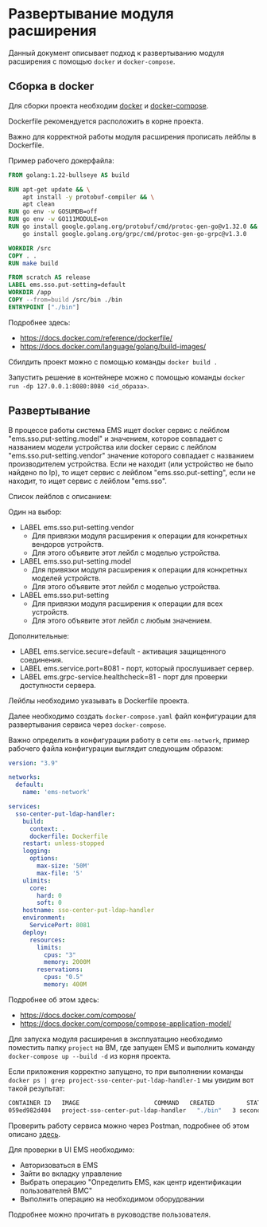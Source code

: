 # Развертывание модуля расширения

Данный документ описывает подход к развертыванию модуля расширения с помощью `docker` и `docker-compose`.

## Сборка в docker

Для сборки проекта необходим [docker](https://docs.docker.com/build/building/packaging/) и [docker-compose](https://docs.docker.com/compose/).

Dockerfile рекомендуется расположить в корне проекта.

Важно для корректной работы модуля расширения прописать лейблы в Dockerfile.

Пример рабочего докерфайла:

```dockerfile
FROM golang:1.22-bullseye AS build

RUN apt-get update && \
    apt install -y protobuf-compiler && \
    apt clean
RUN go env -w GOSUMDB=off
RUN go env -w GO111MODULE=on
RUN go install google.golang.org/protobuf/cmd/protoc-gen-go@v1.32.0 && \
    go install google.golang.org/grpc/cmd/protoc-gen-go-grpc@v1.3.0

WORKDIR /src
COPY . .
RUN make build

FROM scratch AS release
LABEL ems.sso.put-setting=default
WORKDIR /app
COPY --from=build /src/bin ./bin
ENTRYPOINT ["./bin"]
```

Подробнее здесь:

- <https://docs.docker.com/reference/dockerfile/>
- <https://docs.docker.com/language/golang/build-images/>

Сбилдить проект можно с помощью команды `docker build .`

Запустить решение в контейнере можно с помощью команды `docker run -dp 127.0.0.1:8080:8080 <id_образа>`.

## Развертывание

В процессе работы система EMS ищет docker сервис с лейблом "ems.sso.put-setting.model" и значением, которое совпадает с названием модели устройства или docker сервис с лейблом "ems.sso.put-setting.vendor" значение которого совпадает с названием производителем устройства. Eсли не находит (или устройство не было найдено по Ip), то ищет сервис с лейблом "ems.sso.put-setting", если не находит, то ищет сервис с лейблом "ems.sso".

Список лейблов с описанием:

Один на выбор:

- LABEL ems.sso.put-setting.vendor
  - Для привязки модуля расширения к операции для конкретных вендоров устройств.
  - Для этого объявите этот лейбл с моделью устройства.
- LABEL ems.sso.put-setting.model
  - Для привязки модуля расширения к операции для конкретных моделей устройств.
  - Для этого объявите этот лейбл с моделью устройства.
- LABEL ems.sso.put-setting
  - Для привязки модуля расширения к операции для всех устройств.
  - Для этого объявите этот лейбл с любым значением.

Дополнительные:

- LABEL ems.service.secure=default - активация защищенного соединения.
- LABEL ems.service.port=8081 - порт, который прослушивает сервер.
- LABEL ems.grpc-service.healthcheck=81 - порт для проверки доступности сервера.

Лейблы необходимо указывать в Dockerfile проекта.

Далее необходимо создать `docker-compose.yaml` файл конфигурации для развертывания сервиса через `docker-compose`.

Важно определить в конфигурации работу в сети `ems-network`, пример рабочего файла конфигурации выглядит следующим образом:

```yaml
version: "3.9"

networks:
  default:
    name: 'ems-network'

services:
  sso-center-put-ldap-handler:
    build:
      context: .
      dockerfile: Dockerfile
    restart: unless-stopped
    logging:
      options:
        max-size: '50M'
        max-file: '5'
    ulimits:
      core:
        hard: 0
        soft: 0
    hostname: sso-center-put-ldap-handler
    environment:
      ServicePort: 8081
    deploy:
      resources:
        limits:
          cpus: "3"
          memory: 2000M
        reservations:
          cpus: "0.5"
          memory: 400M
```

Подробнее об этом здесь:

- <https://docs.docker.com/compose/>
- <https://docs.docker.com/compose/compose-application-model/>

Для запуска модуля расширения в эксплуатацию необходимо поместить папку `project` на ВМ, где запущен EMS и выполнить команду `docker-compose up --build -d` из корня проекта.

Если приложения корректно запущено, то при выполнении команды `docker ps | grep project-sso-center-put-ldap-handler-1` мы увидим вот такой результат:

```bash
CONTAINER ID   IMAGE                     COMMAND   CREATED         STATUS         PORTS     NAMES
059ed982d404   project-sso-center-put-ldap-handler   "./bin"   3 seconds ago   Up 2 seconds             project-sso-center-put-ldap-handler-1
```

Проверить работу сервиса можно через Postman, подробнее об этом описано [здесь](https://learning.postman.com/docs/sending-requests/grpc/first-grpc-request/).

Для проверки в UI EMS необходимо:

- Авторизоваться в EMS
- Зайти во вкладку управление
- Выбрать операцию "Определить EMS, как центр идентификации пользователей BMC"
- Выполнить операцию на необходимом оборудовании

Подробнее можно прочитать в руководстве пользователя.
